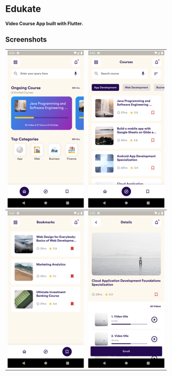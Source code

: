 # Edukate
#### Video Course App built with Flutter.

## Screenshots
|[![Home](https://raw.githubusercontent.com/surajboniwal/edukate/master/screenshot/home.png "Home")](https://raw.githubusercontent.com/surajboniwal/edukate/master/screenshot/home.png "Home")|[![Explore](https://raw.githubusercontent.com/surajboniwal/edukate/master/screenshot/explore.png "Explore")](https://raw.githubusercontent.com/surajboniwal/edukate/master/screenshot/explore.png "Explore")|
| :------------: | :------------: |
|[![Bookmarks](https://raw.githubusercontent.com/surajboniwal/edukate/master/screenshot/bookmark.png "Bookmarks")](https://raw.githubusercontent.com/surajboniwal/edukate/master/screenshot/bookmark.png "Bookmarks")|[![Course Details](https://raw.githubusercontent.com/surajboniwal/edukate/master/screenshot/course.png "Course Details")](https://raw.githubusercontent.com/surajboniwal/edukate/master/screenshot/course.png "Course Details")|
